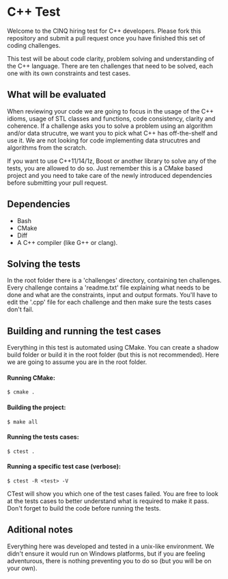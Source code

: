 # C++ Test

Welcome to the CINQ hiring test for C++ developers. Please fork this repository and submit a pull request once you have finished this set of coding challenges.

This test will be about code clarity, problem solving and understanding of the C++ language. There are ten challenges that need to be solved, each one with its own constraints and test cases.

## What will be evaluated

When reviewing your code we are going to focus in the usage of the C++ idioms, usage of STL classes and functions, code consistency, clarity and coherence. If a challenge asks you to solve a problem using an algorithm and/or data strucutre, we want you to pick what C++ has off-the-shelf and use it. We are not looking for code implementing data strucutres and algorithms from the scratch.

If you want to use C++11/14/1z, Boost or another library to solve any of the tests, you are allowed to do so. Just remember this is a CMake based project and you need to take care of the newly introduced dependencies before submitting your pull request.

## Dependencies

* Bash
* CMake
* Diff
* A C++ compiler (like G++ or clang).

## Solving the tests

In the root folder there is a 'challenges' directory, containing ten challenges. Every challenge contains a 'readme.txt' file explaining what needs to be done and what are the constraints, input and output formats. You'll have to edit the '.cpp' file for each challenge and then make sure the tests cases don't fail.

## Building and running the test cases

Everything in this test is automated using CMake. You can create a shadow build folder or build it in the root folder (but this is not recommended). Here we are going to assume you are in the root folder.

#### Running CMake:

```
$ cmake .
```

#### Building the project:

```
$ make all
```

#### Running the tests cases:

```
$ ctest .
```

#### Running a specific test case (verbose):

```
$ ctest -R <test> -V
```

CTest will show you which one of the test cases failed. You are free to look at the tests cases to better understand what is required to make it pass. Don't forget to build the code before running the tests.

## Aditional notes

Everything here was developed and tested in a unix-like environment. We didn't ensure it would run on Windows platforms, but if you are feeling adventurous, there is nothing preventing you to do so (but you will be on your own).

